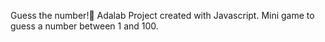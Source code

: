 Guess the number!💯
Adalab Project created with Javascript. Mini game to guess a number between 1 and 100.
